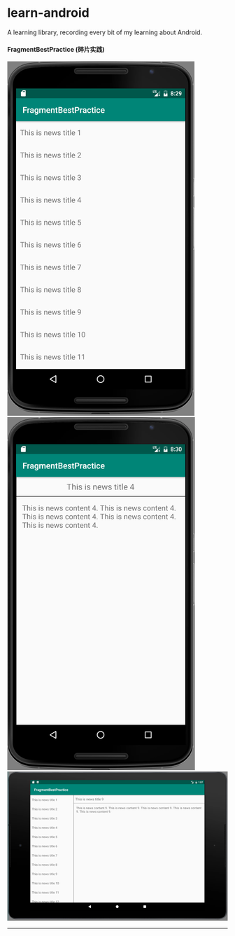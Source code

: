 # learn-android
A learning library, recording every bit of my learning about Android.

#### FragmentBestPractice (碎片实践)
![Image text](https://github.com/caoxiemeihao/learn-android/blob/master/screenshot/FragmentBestPractice/m-news-title-fragment.PNG)
![Image text](https://github.com/caoxiemeihao/learn-android/blob/master/screenshot/FragmentBestPractice/m-news-content-fragment.PNG)
![Image text](https://github.com/caoxiemeihao/learn-android/blob/master/screenshot/FragmentBestPractice/tablet-news-fragment.PNG)

---
